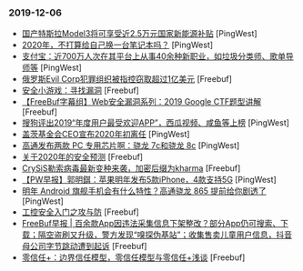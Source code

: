### 2019-12-06

* [国产特斯拉Model3将可享受近2.5万元国家新能源补贴](https://www.pingwest.com/w/199557) [PingWest]
* [2020年，不打算给自己换一台笔记本吗？](https://www.pingwest.com/a/199547) [PingWest]
* [支付宝：近700万人次在其平台上从事40余种新职业，如垃圾分类师、歌单导师等](https://www.pingwest.com/w/199540) [PingWest]
* [俄罗斯Evil Corp犯罪组织被指控窃取超过1亿美元](https://www.freebuf.com/news/222194.html) [Freebuf]
* [安全小游戏：寻找漏洞](https://www.freebuf.com/articles/web/221415.html) [Freebuf]
* [【FreeBuf字幕组】Web安全漏洞系列：2019 Google CTF题型讲解](https://www.freebuf.com/video/216237.html) [Freebuf]
* [搜狗评出2019“年度用户最受欢迎APP”，西瓜视频、咸鱼等上榜](https://www.pingwest.com/w/199526) [PingWest]
* [盖茨基金会CEO宣布2020年初离任](https://www.pingwest.com/w/199523) [PingWest]
* [高通发布两款 PC 专用芯片啊：骁龙 7c和骁龙 8c](https://www.pingwest.com/w/199511) [PingWest]
* [关于2020年的安全预测](https://www.freebuf.com/articles/network/220732.html) [Freebuf]
* [CrySiS勒索病毒最新变种来袭，加密后缀为kharma](https://www.freebuf.com/articles/system/221128.html) [Freebuf]
* [【PW早报】郭明錤：苹果明年发布5款iPhone，4款支持5G](https://www.pingwest.com/w/199460) [PingWest]
* [明年 Android 旗舰手机会有什么特性？高通骁龙 865 提前给你剧透了](https://www.pingwest.com/a/199339) [PingWest]
* [工控安全入门之攻与防](https://www.freebuf.com/articles/ics-articles/220302.html) [Freebuf]
* [FreeBuf早报 | 百余款App因违法采集信息下架整改？部分App仍可搜索、下载；隔空盗刷又升级，警方发现“嗅探伪基站”；收集售卖儿童用户信息，抖音母公司字节跳动遭到起诉](https://www.freebuf.com/news/222075.html) [Freebuf]
* [零信任+：边界信任模型，零信任模型与零信任+浅谈](https://www.freebuf.com/articles/es/220633.html) [Freebuf]
